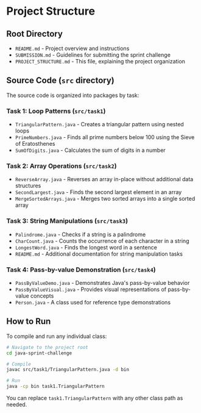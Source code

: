 # Project Structure

## Root Directory
- `README.md` - Project overview and instructions
- `SUBMISSION.md` - Guidelines for submitting the sprint challenge
- `PROJECT_STRUCTURE.md` - This file, explaining the project organization

## Source Code (`src` directory)
The source code is organized into packages by task:

### Task 1: Loop Patterns (`src/task1`)
- `TriangularPattern.java` - Creates a triangular pattern using nested loops
- `PrimeNumbers.java` - Finds all prime numbers below 100 using the Sieve of Eratosthenes
- `SumOfDigits.java` - Calculates the sum of digits in a number

### Task 2: Array Operations (`src/task2`)
- `ReverseArray.java` - Reverses an array in-place without additional data structures
- `SecondLargest.java` - Finds the second largest element in an array
- `MergeSortedArrays.java` - Merges two sorted arrays into a single sorted array

### Task 3: String Manipulations (`src/task3`)
- `Palindrome.java` - Checks if a string is a palindrome
- `CharCount.java` - Counts the occurrence of each character in a string
- `LongestWord.java` - Finds the longest word in a sentence
- `README.md` - Additional documentation for string manipulation tasks

### Task 4: Pass-by-value Demonstration (`src/task4`)
- `PassByValueDemo.java` - Demonstrates Java's pass-by-value behavior
- `PassByValueVisual.java` - Provides visual representations of pass-by-value concepts
- `Person.java` - A class used for reference type demonstrations

## How to Run
To compile and run any individual class:

```bash
# Navigate to the project root
cd java-sprint-challenge

# Compile
javac src/task1/TriangularPattern.java -d bin

# Run
java -cp bin task1.TriangularPattern
```

You can replace `task1.TriangularPattern` with any other class path as needed.
